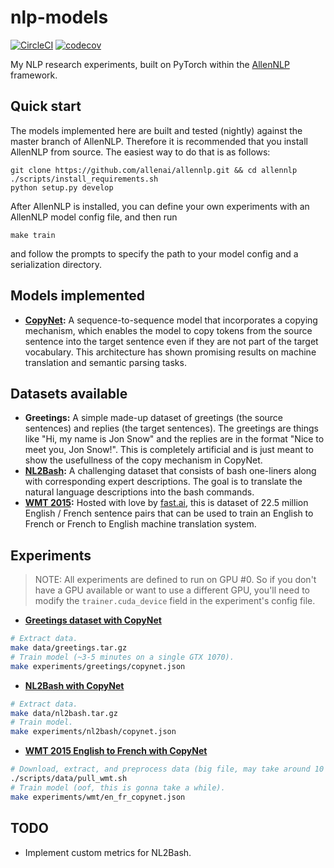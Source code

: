 # nlp-models

[![CircleCI](https://circleci.com/gh/epwalsh/nlp-models.svg?style=svg)](https://circleci.com/gh/epwalsh/nlp-models)
[![codecov](https://codecov.io/gh/epwalsh/nlp-models/branch/master/graph/badge.svg)](https://codecov.io/gh/epwalsh/nlp-models)

My NLP research experiments, built on PyTorch within the [AllenNLP](https://github.com/allenai/allennlp) framework.

## Quick start

The models implemented here are built and tested (nightly) against the master branch of AllenNLP. Therefore it is recommended that you install AllenNLP from source. The easiest way to do that is as follows:

```
git clone https://github.com/allenai/allennlp.git && cd allennlp
./scripts/install_requirements.sh
python setup.py develop
```

After AllenNLP is installed, you can define your own experiments with an AllenNLP model config file, and then run

```
make train
```

and follow the prompts to specify the path to your model config and a serialization directory.

## Models implemented

- **[CopyNet](https://arxiv.org/abs/1603.06393):** A sequence-to-sequence model that incorporates a copying mechanism, which enables the model to copy tokens from the source sentence into the target sentence even if they are not part of the target vocabulary. This architecture has shown promising results on machine translation and semantic parsing tasks.

## Datasets available

- **Greetings:** A simple made-up dataset of greetings (the source sentences) and replies (the target sentences). The greetings are things like "Hi, my name is Jon Snow" and the replies are in the format "Nice to meet you, Jon Snow!". This is completely artificial and is just meant to show the usefullness of the copy mechanism in CopyNet.
- **[NL2Bash](http://arxiv.org/abs/1802.08979):** A challenging dataset that consists of bash one-liners along with corresponding expert descriptions. The goal is to translate the natural language descriptions into the bash commands.
- **[WMT 2015](http://www.statmt.org/wmt15/translation-task.html):** Hosted with love by [fast.ai](https://www.fast.ai/), this is dataset of 22.5 million English / French sentence pairs that can be used to train an English to French or French to English machine translation system.

## Experiments

> NOTE: All experiments are defined to run on GPU #0. So if you don't have a GPU available or want to use a different GPU, you'll need to modify the `trainer.cuda_device` field in the experiment's config file.

- **[Greetings dataset with CopyNet](./experiments/greetings/copynet.json)**
```bash
# Extract data.
make data/greetings.tar.gz
# Train model (~3-5 minutes on a single GTX 1070).
make experiments/greetings/copynet.json
```
- **[NL2Bash with CopyNet](./experiments/nl2bash/copynet.json)**
```bash
# Extract data.
make data/nl2bash.tar.gz
# Train model.
make experiments/nl2bash/copynet.json
```
- **[WMT 2015 English to French with CopyNet](./experiments/wmt/en_fr_copynet.json)**
```bash
# Download, extract, and preprocess data (big file, may take around 10 minutes).
./scripts/data/pull_wmt.sh
# Train model (oof, this is gonna take a while).
make experiments/wmt/en_fr_copynet.json
```

## TODO

- Implement custom metrics for NL2Bash.
